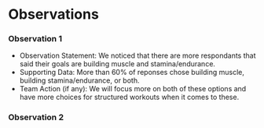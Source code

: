 # Observations

### Observation 1
* Observation Statement: We noticed that there are more respondants that said their goals are building muscle and stamina/endurance.
* Supporting Data: More than 60% of reponses chose building muscle, building stamina/endurance, or both.
* Team Action (if any): We will focus more on both of these options and have more choices for structured workouts when it comes to these.

### Observation 2
